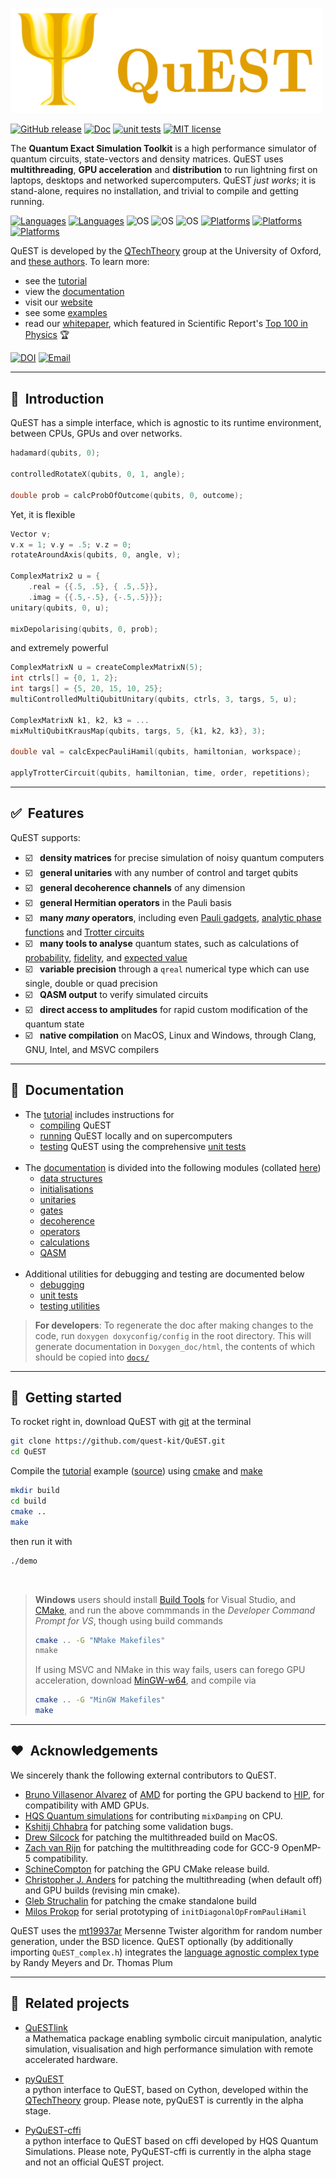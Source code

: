 
<!-- This README avoids relative paths since it is also used as Doxygen's mainpage -->

<!-- banner -->
[<img src="https://github.com/QuEST-Kit/QuEST/blob/master/doxyconfig/banner.png?raw=true" alt="The QuEST logo" width=500>](https://quest.qtechtheory.org)


<!-- temporarily hiding Github Actions badges (pending aesthetic customisation)
    [![Ubuntu unit](https://github.com/QuEST-Kit/QuEST/workflows/Ubuntu%20unit/badge.svg?branch=develop)](https://github.com/QuEST-Kit/QuEST/actions)
    [![macOS unit](https://github.com/QuEST-Kit/QuEST/workflows/macOS%20unit/badge.svg)](https://github.com/QuEST-Kit/QuEST/actions)
    [![LLVM](https://github.com/QuEST-Kit/QuEST/workflows/LLVM%20asan/badge.svg)](https://github.com/QuEST-Kit/QuEST/actions)
 -->
<!-- temporarily hiding incorrect coverage statistics 
(currently only considers serial CPU; needs also GPU and distributed test contributions)
    [![codecov](https://codecov.io/gh/QuEST-Kit/QuEST/branch/develop/graph/badge.svg)](https://codecov.io/gh/QuEST-Kit/QuEST)
-->



<!-- action-badges has broken and is incorrectly showing build failure. 
     temporarily forcing badge to show the correct pass while replacement is sought 
     (that isn't Github's hideous default CI badge)
     [![unit tests](https://action-badges.now.sh/QuEST-Kit/QuEST)](https://github.com/QuEST-Kit/QuEST/actions) 
--> 
[![GitHub release](https://img.shields.io/github/release/QuEST-Kit/QuEST)](https://GitHub.com/QuEST-Kit/QuEST/releases/) 
[![Doc](https://img.shields.io/badge/doc-Github.io-orange.svg)](https://quest-kit.github.io/QuEST/modules.html)
[![unit tests](https://img.shields.io/badge/build-passing-green.svg)](https://github.com/QuEST-Kit/QuEST/actions)  <!-- forgive my sins (see above) -->
[![MIT license](https://img.shields.io/badge/license-MIT-lightgrey.svg)](LICENCE.txt)


The **Quantum Exact Simulation Toolkit** is a high performance simulator of quantum circuits, state-vectors and density matrices. QuEST uses **multithreading**, **GPU acceleration** and **distribution** to run lightning first on laptops, desktops and networked supercomputers. QuEST *just works*; it is stand-alone, requires no installation, and trivial to compile and getting running.

[![Languages](https://img.shields.io/badge/C-99-ff69b4.svg)](http://www.open-std.org/jtc1/sc22/wg14/www/standards.html#9899)
[![Languages](https://img.shields.io/badge/C++-11-ff69b4.svg)](https://isocpp.org/wiki/faq/cpp11)
![OS](https://img.shields.io/badge/os-MacOS-9cbd3c.svg)
![OS](https://img.shields.io/badge/os-Linux-9cbd3c.svg)
![OS](https://img.shields.io/badge/os-Windows-9cbd3c.svg)
[![Platforms](https://img.shields.io/badge/multithreaded-OpenMP-6699ff.svg)](https://www.openmp.org/)
[![Platforms](https://img.shields.io/badge/GPU-CUDA-6699ff.svg)](https://developer.nvidia.com/cuda-zone)
[![Platforms](https://img.shields.io/badge/distributed-MPI-6699ff.svg)](https://www.mpi-forum.org/) 

QuEST is developed by the [QTechTheory](http://qtechtheory.org/) group at the University of Oxford, and [these authors](https://github.com/QuEST-Kit/QuEST/blob/master/AUTHORS.txt). To learn more:
- see the [tutorial](https://github.com/QuEST-Kit/QuEST/blob/master/examples/README.md)
- view the [documentation](https://quest-kit.github.io/QuEST/modules.html)
- visit our [website](https://quest.qtechtheory.org/)
- see some [examples](https://github.com/QuEST-Kit/QuEST/blob/master/examples/)
- read our [whitepaper](https://www.nature.com/articles/s41598-019-47174-9), which featured in Scientific Report's [Top 100 in Physics](https://www.nature.com/collections/ecehgdfcba/) :trophy:

[![DOI](https://img.shields.io/badge/DOI-10.1038%2Fs41598--019--47174--9-yellow.svg)](https://doi.org/10.1038/s41598-019-47174-9)
[![Email](https://img.shields.io/badge/email-quest@materials.ox.ac.uk-red.svg)](mailto:quest@materials.ox.ac.uk)

---------------------------------


## :tada:&nbsp; Introduction

QuEST has a simple interface, which is agnostic to its runtime environment, between CPUs, GPUs and over networks.
```C
hadamard(qubits, 0);

controlledRotateX(qubits, 0, 1, angle);

double prob = calcProbOfOutcome(qubits, 0, outcome);
```
Yet, it is flexible
```C
Vector v;
v.x = 1; v.y = .5; v.z = 0;
rotateAroundAxis(qubits, 0, angle, v);

ComplexMatrix2 u = {
    .real = {{.5, .5}, { .5,.5}},
    .imag = {{.5,-.5}, {-.5,.5}}};
unitary(qubits, 0, u);

mixDepolarising(qubits, 0, prob);
```
and extremely powerful
```C
ComplexMatrixN u = createComplexMatrixN(5);
int ctrls[] = {0, 1, 2};
int targs[] = {5, 20, 15, 10, 25};
multiControlledMultiQubitUnitary(qubits, ctrls, 3, targs, 5, u);

ComplexMatrixN k1, k2, k3 = ...
mixMultiQubitKrausMap(qubits, targs, 5, {k1, k2, k3}, 3);

double val = calcExpecPauliHamil(qubits, hamiltonian, workspace);

applyTrotterCircuit(qubits, hamiltonian, time, order, repetitions);
```

---------------------------------

## :white_check_mark:&nbsp; Features 
QuEST supports:  
- :ballot_box_with_check: &nbsp; **density matrices** for precise simulation of noisy quantum computers  
- :ballot_box_with_check: &nbsp; **general unitaries** with any number of control and target qubits  
- :ballot_box_with_check: &nbsp; **general decoherence channels** of any dimension  
- :ballot_box_with_check: &nbsp; **general Hermitian operators** in the Pauli basis  
- :ballot_box_with_check: &nbsp; **many *many* operators**, including even [Pauli gadgets](https://quest-kit.github.io/QuEST-develop-doc/group__unitary.html#ga34aa4865c92f9aa5d898c91286c9eca5), [analytic phase functions](https://quest-kit.github.io/QuEST-develop-doc/group__operator.html#ga467f517abd18dbc3d6fced84c6589161) and [Trotter circuits](https://quest-kit.github.io/QuEST-develop-doc/group__operator.html#ga35b6321c578a8c69470132b5ee95f930)  
- :ballot_box_with_check: &nbsp; **many tools to analyse** quantum states, such as calculations of [probability](https://quest-kit.github.io/QuEST-develop-doc/group__calc.html#gad0cc08d52cad5062553d6f78126780cc), [fidelity](https://quest-kit.github.io/QuEST-develop-doc/group__calc.html#gaa266ed6c8ae5d0d0f49e1ac50819cffc), and [expected value](https://quest-kit.github.io/QuEST-develop-doc/group__calc.html#ga82f17e96a4cb7612fb9c6ef856df3810)  
- :ballot_box_with_check: &nbsp; **variable precision** through a `qreal` numerical type which can use single, double or quad precision  
- :ballot_box_with_check: &nbsp; **QASM output** to verify simulated circuits  
- :ballot_box_with_check: &nbsp; **direct access to amplitudes** for rapid custom modification of the quantum state 
- :ballot_box_with_check: &nbsp; **native compilation** on MacOS, Linux and Windows, through Clang, GNU, Intel, and MSVC compilers

---------------------------------

## :book:&nbsp; Documentation

- The [tutorial](/examples/README.md) includes instructions for
  - [compiling](/examples/README.md#compiling) QuEST
  - [running](/examples/README.md#running) QuEST locally and on supercomputers
  - [testing](/examples/README.md#testing) QuEST using the comprehensive [unit tests](https://quest-kit.github.io/QuEST/group__unittest.html)
  <br><br>
- The [documentation](https://quest-kit.github.io/QuEST/modules.html) is divided into the following modules (collated [here](https://quest-kit.github.io/QuEST/QuEST_8h.html))
  - [data structures](https://quest-kit.github.io/QuEST/group__type.html)
  - [initialisations](https://quest-kit.github.io/QuEST/group__init.html)
  - [unitaries](https://quest-kit.github.io/QuEST/group__unitary.html)
  - [gates](https://quest-kit.github.io/QuEST/group__normgate.html)
  - [decoherence](https://quest-kit.github.io/QuEST/group__decoherence.html)
  - [operators](https://quest-kit.github.io/QuEST/group__operator.html)
  - [calculations](https://quest-kit.github.io/QuEST/group__calc.html)
  - [QASM](https://quest-kit.github.io/QuEST/group__qasm.html)
  <br><br>
- Additional utilities for debugging and testing are documented below
  - [debugging](https://quest-kit.github.io/QuEST/group__debug.html)
  - [unit tests](https://quest-kit.github.io/QuEST/group__unittest.html)
  - [testing utilities](https://quest-kit.github.io/QuEST/group__testutilities.html)


> **For developers**: To regenerate the doc after making changes to the code, run `doxygen doxyconfig/config` in the root directory. This will generate documentation in `Doxygen_doc/html`, the contents of which should be copied into [`docs/`](/docs/)

---------------------------------

## :rocket:&nbsp; Getting started 

To rocket right in, download QuEST with [git](https://git-scm.com/) at the terminal
```bash
git clone https://github.com/quest-kit/QuEST.git
cd QuEST
```
Compile the [tutorial](/examples/README.md) example ([source](/examples/tutorial_example.c)) using [cmake](https://cmake.org/) and [make](https://www.gnu.org/software/make/)
```bash
mkdir build
cd build
cmake ..
make
```
then run it with
```bash
./demo
```
<br>

> **Windows** users should install [Build Tools](https://visualstudio.microsoft.com/downloads/#build-tools-for-visual-studio-2019) for Visual Studio, and [CMake](https://cmake.org/download/), and run the above commmands in the *Developer Command Prompt for VS*, though using build commands
> ```bash 
> cmake .. -G "NMake Makefiles"
> nmake
> ```
> If using MSVC and NMake in this way fails, users can forego GPU acceleration, download
> [MinGW-w64](https://sourceforge.net/projects/mingw-w64/), and compile via 
> ```bash 
> cmake .. -G "MinGW Makefiles"
> make
> ```




---------------------------------

## :heart:&nbsp; Acknowledgements

We sincerely thank the following external contributors to QuEST.

- [Bruno Villasenor Alvarez](https://github.com/bvillasen) of [AMD](https://www.amd.com/en.html) for porting the GPU backend to [HIP](https://github.com/ROCm-Developer-Tools/HIP), for compatibility with AMD GPUs.
- [HQS Quantum simulations](https://quantumsimulations.de/) for contributing `mixDamping` on CPU.
- [Kshitij Chhabra](https://github.com/kshitijc) for patching some validation bugs.
- [Drew Silcock](https://github.com/drewsilcock) for patching the multithreaded build on MacOS.
- [Zach van Rijn](https://github.com/zv-io) for patching the multithreading code for GCC-9 OpenMP-5 compatibility.
- [SchineCompton](https://github.com/SchineCompton) for patching the GPU CMake release build.
- [Christopher J. Anders](https://github.com/chr5tphr) for patching the multithreading (when default off) and GPU builds (revising min cmake).
- [Gleb Struchalin](https://github.com/glebx-f) for patching the cmake standalone build
- [Milos Prokop](https://github.com/Milos9304) for serial prototyping of `initDiagonalOpFromPauliHamil`

QuEST uses the [mt19937ar](http://www.math.sci.hiroshima-u.ac.jp/~m-mat/MT/MT2002/emt19937ar.html) Mersenne Twister algorithm for random number generation, under the BSD licence. QuEST optionally (by additionally importing `QuEST_complex.h`) integrates the [language agnostic complex type](http://collaboration.cmc.ec.gc.ca/science/rpn/biblio/ddj/Website/articles/CUJ/2003/0303/cuj0303meyers/index.htm) by Randy Meyers and Dr. Thomas Plum

---------------------------------

## :newspaper:&nbsp; Related projects

- [QuESTlink](https://questlink.qtechtheory.org)   <br>
  a Mathematica package enabling symbolic circuit manipulation, analytic simulation, visualisation and high performance simulation with remote accelerated hardware.
  
- [pyQuEST](https://github.com/rrmeister/pyQuEST/tree/master)   <br>
  a python interface to QuEST, based on Cython, developed within the [QTechTheory](https://qtechtheory.org) group. Please note, pyQuEST is currently in the alpha stage.
   
- [PyQuEST-cffi](https://github.com/HQSquantumsimulations/PyQuEST-cffi)   <br>
  a python interface to QuEST based on cffi developed by HQS Quantum Simulations. Please note, PyQuEST-cffi is currently in the alpha stage and not an official QuEST project.

